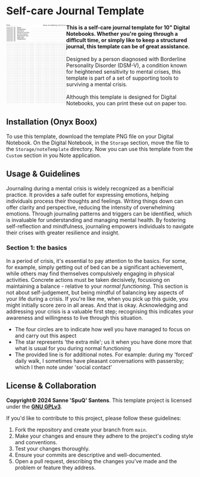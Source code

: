# Self-care Journal Template
<img src="journal-template.png" align="left" width="32%" />
<strong>This is a self-care journal template for 10" Digital Notebooks. Whether you're going through a difficult time, or simply like to keep a structured journal, this template can be of great assistance.</strong><br/>
<br/>
Designed by a person diagnosed with Borderline Personality Disorder (DSM-V), a condition known for heightened sensitivity to mental crises, this template is part of a set of supporting tools to surviving a mental crisis.<br/>
<br/>
Although this template is designed for Digital Notebooks, you can print these out on paper too.
<br clear="left"/>

## Installation (Onyx Boox)
To use this template, download the template PNG file on your Digital Notebook. On the Digital Notebook, in the `Storage` section, move the file to the `Storage/noteTemplate` directory. Now you can use this template from the `Custom` section in you Note application.

## Usage & Guidelines
Journaling during a mental crisis is widely recognized as a benificial practice. It provides a safe outlet for expressing emotions, helping individuals process their thoughts and feelings. Writing things down can offer clarity and perspective, reducing the intensity of overwhelming emotions. Through journaling patterns and triggers can be identified, which is invaluable for understanding and managing mental health. By fostering self-reflection and mindfulness, journaling empowers individuals to navigate their crises with greater resilience and insight.

### Section 1: the basics
In a period of crisis, it's essential to pay attention to the basics. For some, for example, simply getting out of bed can be a significant achievement, while others may find themselves compulsively engaging in physical activities. Concrete actions must be taken decisively, focusiong on maintaining a balance - relative to your _normal functioning_. This section is not about self-judgement, but being mindful of balancing key aspects of your life during a crisis. If you're like me, when you pick up this guide, you might initially score zero in all areas. And that is okay. Acknowledging and addressing your crisis is a valuable first step; recognising this indicates your awareness and willingness to live through this situation.

- The four circles are to indicate how well you have managed to focus on and carry out this aspect
- The star represents 'the extra mile'; us it when you have done more that what is usual for you during normal functioning
- The provided line is for additional notes. For example: during my 'forced' daily walk, I sometimes have pleasant conversations with passersby; which I then note under 'social contact' 


## License & Collaboration
**Copyright© 2024 Sanne 'SpuQ' Santens**. This template project is licensed under the **[GNU GPLv3](https://www.gnu.org/licenses/gpl-3.0.en.html)**.

If you'd like to contribute to this project, please follow these guidelines:
1. Fork the repository and create your branch from `main`.
2. Make your changes and ensure they adhere to the project's coding style and conventions.
3. Test your changes thoroughly.
4. Ensure your commits are descriptive and well-documented.
5. Open a pull request, describing the changes you've made and the problem or feature they address.